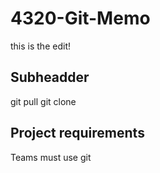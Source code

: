 # 4320-Git-Memo

this is the edit!

## Subheadder
git pull
git clone

## Project requirements
Teams must use git
